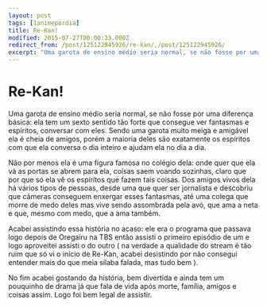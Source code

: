 ```yaml
---
layout: post
tags: [1animepordia]
title: Re-Kan!
modified: 2015-07-27T00:00:33.000Z
redirect_from: /post/125122945926/re-kan/,/post/125122945926/
excerpt: "Uma garota de ensino médio seria normal, se não fosse por uma diferença básica: ela tem um sexto sentido tão forte que consegue ver fantasmas e espíritos, conversar com eles. Sendo uma garota muito meiga e amigável ela é cheia de amigos, porém a maioria deles são exatamente os espíritos com que ela conversa o dia inteiro e ajudam ela no dia a dia.<br>"
---
```


Re-Kan!
=======

Uma garota de ensino médio seria normal, se não fosse por uma diferença
básica: ela tem um sexto sentido tão forte que consegue ver fantasmas e
espíritos, conversar com eles. Sendo uma garota muito meiga e amigável
ela é cheia de amigos, porém a maioria deles são exatamente os espíritos
com que ela conversa o dia inteiro e ajudam ela no dia a dia.

Não por menos ela é uma figura famosa no colégio dela: onde quer que ela
vá as portas se abrem para ela, coisas saem voando sozinhas, claro que
por que só ela vê os espíritos que fazem tais coisas. Dos amigos vivos
dela há vários tipos de pessoas, desde uma que quer ser jornalista e
descobriu que câmeras conseguem enxergar esses fantasmas, até uma colega
que morre de medo deles mas vive sendo assombrada pela avó, que ama a
neta e que, mesmo com medo, que a ama também.

Acabei assistindo essa história no acaso: ele era o programa que passava
logo depois de Oregairu na TBS então assisti o primeiro episódio de um e
logo aproveitei assisti o do outro ( na verdade a qualidade do stream é
tão ruim que só vi o início de Re-Kan, acabei desistindo por não
consegui entender mais do que meia sílaba falada, mas tudo bem ).

No fim acabei gostando da história, bem divertida e ainda tem um
pouquinho de drama já que fala de vida após morte, família, amigos e
coisas assim. Logo foi bem legal de assistir.


